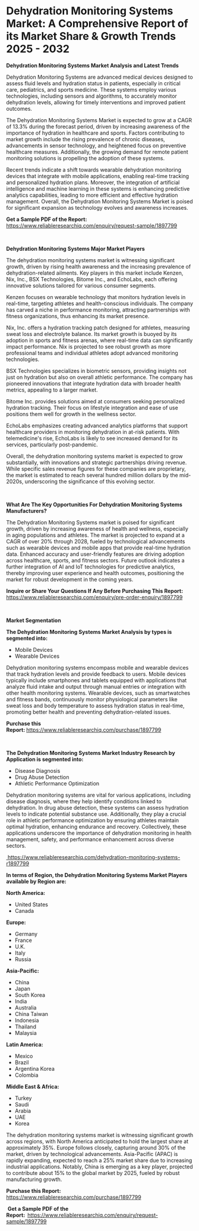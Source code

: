 <p><h1>Dehydration Monitoring Systems Market: A Comprehensive Report of its Market Share & Growth Trends 2025 - 2032</h1></p><p><strong>Dehydration Monitoring Systems Market Analysis and Latest Trends</strong></p>
<p><p>Dehydration Monitoring Systems are advanced medical devices designed to assess fluid levels and hydration status in patients, especially in critical care, pediatrics, and sports medicine. These systems employ various technologies, including sensors and algorithms, to accurately monitor dehydration levels, allowing for timely interventions and improved patient outcomes.</p><p>The Dehydration Monitoring Systems Market is expected to grow at a CAGR of 13.3% during the forecast period, driven by increasing awareness of the importance of hydration in healthcare and sports. Factors contributing to market growth include the rising prevalence of chronic diseases, advancements in sensor technology, and heightened focus on preventive healthcare measures. Additionally, the growing demand for remote patient monitoring solutions is propelling the adoption of these systems.</p><p>Recent trends indicate a shift towards wearable dehydration monitoring devices that integrate with mobile applications, enabling real-time tracking and personalized hydration plans. Moreover, the integration of artificial intelligence and machine learning in these systems is enhancing predictive analytics capabilities, leading to more efficient and effective hydration management. Overall, the Dehydration Monitoring Systems Market is poised for significant expansion as technology evolves and awareness increases.</p></p>
<p><strong>Get a Sample PDF of the Report:&nbsp;</strong> <a href="https://www.reliableresearchiq.com/enquiry/request-sample/1897799?utm_campaign=2927&utm_medium=2&utm_source=Github&utm_content=ia&utm_term=13042025&utm_id=dehydration-monitoring-systems">https://www.reliableresearchiq.com/enquiry/request-sample/1897799</a></p>
<p>&nbsp;</p>
<p><strong>Dehydration Monitoring Systems Major Market Players</strong></p>
<p><p>The dehydration monitoring systems market is witnessing significant growth, driven by rising health awareness and the increasing prevalence of dehydration-related ailments. Key players in this market include Kenzen, Nix, Inc., BSX Technologies, Bitome Inc., and EchoLabs, each offering innovative solutions tailored for various consumer segments.</p><p>Kenzen focuses on wearable technology that monitors hydration levels in real-time, targeting athletes and health-conscious individuals. The company has carved a niche in performance monitoring, attracting partnerships with fitness organizations, thus enhancing its market presence.</p><p>Nix, Inc. offers a hydration tracking patch designed for athletes, measuring sweat loss and electrolyte balance. Its market growth is buoyed by its adoption in sports and fitness arenas, where real-time data can significantly impact performance. Nix is projected to see robust growth as more professional teams and individual athletes adopt advanced monitoring technologies.</p><p>BSX Technologies specializes in biometric sensors, providing insights not just on hydration but also on overall athletic performance. The company has pioneered innovations that integrate hydration data with broader health metrics, appealing to a larger market. </p><p>Bitome Inc. provides solutions aimed at consumers seeking personalized hydration tracking. Their focus on lifestyle integration and ease of use positions them well for growth in the wellness sector.</p><p>EchoLabs emphasizes creating advanced analytics platforms that support healthcare providers in monitoring dehydration in at-risk patients. With telemedicine's rise, EchoLabs is likely to see increased demand for its services, particularly post-pandemic.</p><p>Overall, the dehydration monitoring systems market is expected to grow substantially, with innovations and strategic partnerships driving revenue. While specific sales revenue figures for these companies are proprietary, the market is estimated to reach several hundred million dollars by the mid-2020s, underscoring the significance of this evolving sector.</p></p>
<p>&nbsp;</p>
<p><strong>What Are The Key Opportunities For Dehydration Monitoring Systems Manufacturers?</strong></p>
<p><p>The Dehydration Monitoring Systems market is poised for significant growth, driven by increasing awareness of health and wellness, especially in aging populations and athletes. The market is projected to expand at a CAGR of over 20% through 2028, fueled by technological advancements such as wearable devices and mobile apps that provide real-time hydration data. Enhanced accuracy and user-friendly features are driving adoption across healthcare, sports, and fitness sectors. Future outlook indicates a further integration of AI and IoT technologies for predictive analytics, thereby improving user experience and health outcomes, positioning the market for robust development in the coming years.</p></p>
<p><strong>Inquire or Share Your Questions If Any Before Purchasing This Report:</strong> <a href="https://www.reliableresearchiq.com/enquiry/pre-order-enquiry/1897799?utm_campaign=2927&utm_medium=2&utm_source=Github&utm_content=ia&utm_term=13042025&utm_id=dehydration-monitoring-systems">https://www.reliableresearchiq.com/enquiry/pre-order-enquiry/1897799</a></p>
<p>&nbsp;</p>
<p><strong>Market Segmentation</strong></p>
<p><strong>The Dehydration Monitoring Systems Market Analysis by types is segmented into:</strong></p>
<p><ul><li>Mobile Devices</li><li>Wearable Devices</li></ul></p>
<p><p>Dehydration monitoring systems encompass mobile and wearable devices that track hydration levels and provide feedback to users. Mobile devices typically include smartphones and tablets equipped with applications that analyze fluid intake and output through manual entries or integration with other health monitoring systems. Wearable devices, such as smartwatches and fitness bands, continuously monitor physiological parameters like sweat loss and body temperature to assess hydration status in real-time, promoting better health and preventing dehydration-related issues.</p></p>
<p><strong>Purchase this Report:&nbsp;</strong><a href="https://www.reliableresearchiq.com/purchase/1897799?utm_campaign=2927&utm_medium=2&utm_source=Github&utm_content=ia&utm_term=13042025&utm_id=dehydration-monitoring-systems">https://www.reliableresearchiq.com/purchase/1897799</a></p>
<p>&nbsp;</p>
<p><strong>The Dehydration Monitoring Systems Market Industry Research by Application is segmented into:</strong></p>
<p><ul><li>Disease Diagnosis</li><li>Drug Abuse Detection</li><li>Athletic Performance Optimization</li></ul></p>
<p><p>Dehydration monitoring systems are vital for various applications, including disease diagnosis, where they help identify conditions linked to dehydration. In drug abuse detection, these systems can assess hydration levels to indicate potential substance use. Additionally, they play a crucial role in athletic performance optimization by ensuring athletes maintain optimal hydration, enhancing endurance and recovery. Collectively, these applications underscore the importance of dehydration monitoring in health management, safety, and performance enhancement across diverse sectors.</p></p>
<p><a href="https://www.reliableresearchiq.com/dehydration-monitoring-systems-r1897799?utm_campaign=2927&utm_medium=2&utm_source=Github&utm_content=ia&utm_term=13042025&utm_id=dehydration-monitoring-systems">&nbsp;https://www.reliableresearchiq.com/dehydration-monitoring-systems-r1897799</a></p>
<p><strong>In terms of Region, the Dehydration Monitoring Systems Market Players available by Region are:</strong></p>
<p>
    <p> <strong> North America: </strong>
        <ul>
            <li>United States</li>
            <li>Canada</li>
        </ul>
        </p> 
    <p> <strong> Europe: </strong>
        <ul>
            <li>Germany</li>
            <li>France</li>
            <li>U.K.</li>
            <li>Italy</li>
            <li>Russia</li>
        </ul>
        </p> 
    <p> <strong> Asia-Pacific: </strong>
        <ul>
            <li>China</li>
            <li>Japan</li>
            <li>South Korea</li>
            <li>India</li>
            <li>Australia</li>
            <li>China Taiwan</li>
            <li>Indonesia</li>
            <li>Thailand</li>
            <li>Malaysia</li>
        </ul>
        </p> 
    <p> <strong> Latin America: </strong>
        <ul>
            <li>Mexico</li>
            <li>Brazil</li>
            <li>Argentina Korea</li>
            <li>Colombia</li>
        </ul>
        </p> 
    <p> <strong> Middle East & Africa: </strong>
        <ul>
            <li>Turkey</li>
            <li>Saudi</li>
            <li>Arabia</li>
            <li>UAE</li>
            <li>Korea</li>
        </ul>
    </p>
    </p>
<p><p>The dehydration monitoring systems market is witnessing significant growth across regions, with North America anticipated to hold the largest share at approximately 35%. Europe follows closely, capturing around 30% of the market, driven by technological advancements. Asia-Pacific (APAC) is rapidly expanding, expected to reach a 25% market share due to increasing industrial applications. Notably, China is emerging as a key player, projected to contribute about 15% to the global market by 2025, fueled by robust manufacturing growth.</p></p>
<p><strong>Purchase this Report: </strong><a href="https://www.reliableresearchiq.com/purchase/1897799?utm_campaign=2927&utm_medium=2&utm_source=Github&utm_content=ia&utm_term=13042025&utm_id=dehydration-monitoring-systems">https://www.reliableresearchiq.com/purchase/1897799</a></p>
<p>&nbsp;<strong>Get a Sample PDF of the Report:&nbsp;&nbsp;</strong><a href="https://www.reliableresearchiq.com/enquiry/request-sample/1897799?utm_campaign=2927&utm_medium=2&utm_source=Github&utm_content=ia&utm_term=13042025&utm_id=dehydration-monitoring-systems">https://www.reliableresearchiq.com/enquiry/request-sample/1897799</a></p>
<p><strong></strong></p>
<p><p></p><p></p><p></p></p>